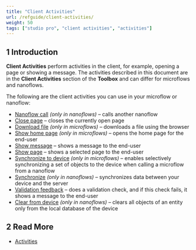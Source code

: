 ```yaml
---
title: "Client Activities"
url: /refguide/client-activities/
weight: 50
tags: ["studio pro", "client activities", "activities"]
---
```


## 1 Introduction

**Client Activities** perform activities in the client, for example, opening a page or showing a message. The activities described in this document are in the **Client Activities** section of the **Toolbox** and can differ for microflows and nanoflows.

The following are the client activities you can use in your microflow or nanoflow:

* [Nanoflow call](/refguide/nanoflow-call/) *(only in nanoflows)* – calls another nanoflow
* [Close page](/refguide/close-page/) – closes the currently open page
* [Download file](/refguide/download-file/) *(only in microflows)* – downloads a file using the browser
* [Show home page](/refguide/show-home-page/) *(only in microflows)* – opens the home page for the end-user 
* [Show message](/refguide/show-message/) – shows a message to the end-user
* [Show page](/refguide/show-page/) – shows a selected page to the end-user 
* [Synchronize to device](/refguide/synchronize-to-device/) *(only in microflows)* – enables selectively synchronizing a set of objects to the device when calling a microflow from a nanoflow
* [Synchronize](/refguide/synchronize/) *(only in nanoflows)* – synchronizes data between your device and the server
* [Validation feedback](/refguide/validation-feedback/) – does a validation check, and if this check fails, it shows a message to the end-user
* [Clear from device](/refguide/clear-from-device/) *(only in nanoflows)* – clears all objects of an entity only from the local database of the device

## 2 Read More

* [Activities](/refguide/activities/)
